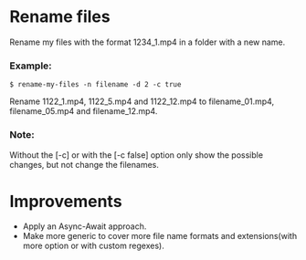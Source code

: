 # Rename files

Rename my files with the format 1234_1.mp4 in a folder with a new name.
### Example:
```
$ rename-my-files -n filename -d 2 -c true
```

Rename 1122_1.mp4, 1122_5.mp4 and 1122_12.mp4 to filename_01.mp4, filename_05.mp4 and filename_12.mp4.

### Note:
Without the [-c] or with the [-c false] option only show the possible changes, but not change the filenames. 

# Improvements
+ Apply an Async-Await approach.
+ Make more generic to cover more file name formats and extensions(with more option or with custom regexes).
